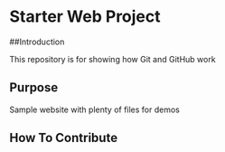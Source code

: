 # Starter Web Project

##Introduction

This repository is for showing how Git and GitHub work

## Purpose

Sample website with plenty of files for demos

## How To Contribute